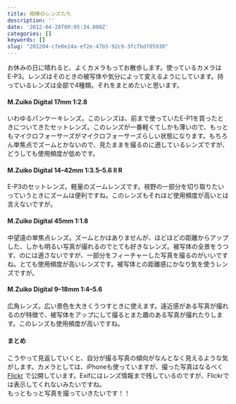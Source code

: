```yaml
---
title: 相棒のレンズたち
description: ''
date: '2012-04-28T09:05:34.000Z'
categories: []
keywords: []
slug: "201204-cfe0e14a-ef2e-47b5-92c9-3fcfbdf85938"
---
```

お休みの日に晴れると、よくカメラもってお散歩します。使っているカメラは E-P3。レンズはそのときの被写体や気分によって変えるようにしています。持っているレンズは全部で4種類。それをまとめたいと思います。

#### M.Zuiko Digital 17mm 1:2.8

いわゆるパンケーキレンズ。このレンズは、前まで使っていたE-P1を買ったときについてきたセットレンズ。このレンズが一番軽くてしかも薄いので、もっともマイクロフォーサーズがマイクロフォーサーズらしい状態になります。もちろん単焦点でズームとかないので、見たままを撮るのに適しているレンズですが、どうしても使用頻度が低めです。

#### M.Zuiko Digital 14–42mm 1:3.5–5.6 Ⅱ R

E-P3のセットレンズ。軽量のズームレンズです。視野の一部分を切り取りたいっていうときにズームは便利ですね。このレンズもそれほど使用頻度が高いとは言えないですが。

#### M.Zuiko Digital 45mm 1:1.8

中望遠の単焦点レンズ。ズームとかはありませんが、ほどほどの距離からアップした、しかも明るい写真が撮れるのでとても好きなレンズ。被写体の全景をうつす、のには適さないですが、一部分をフィーチャーした写真を撮るのがいいですね。とても使用頻度が高いレンズです。被写体との距離感にかなり気を使うレンズですが。

#### M.Zuiko Digital 9–18mm 1:4–5.6

広角レンズ。広い景色を大きくうつすときに使えます。遠近感がある写真が撮れるのが特徴で、被写体をアップにして撮るとまた趣のある写真が撮れたりします。このレンズも使用頻度が高いですね。

#### まとめ

こうやって見返していくと、自分が撮る写真の傾向がなんとなく見えるような気がします。カメラとしては、iPhoneも使っていますが、撮った写真はなるべく [Flickr](http://www.flickr.com/photos/beyondmywish/) で公開しています。Exifにはレンズ情報まで残しているのですが、Flickrでは表示してくれないみたいですね。  
もっともっと写真を撮っていきたいです！！